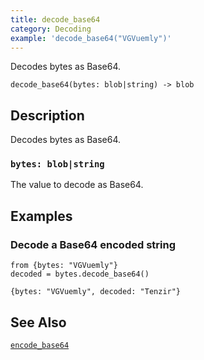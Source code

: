 ```yaml
---
title: decode_base64
category: Decoding
example: 'decode_base64("VGVuemly")'
---
```


Decodes bytes as Base64.

```tql
decode_base64(bytes: blob|string) -> blob
```

## Description

Decodes bytes as Base64.

### `bytes: blob|string`

The value to decode as Base64.

## Examples

### Decode a Base64 encoded string

```tql
from {bytes: "VGVuemly"}
decoded = bytes.decode_base64()
```

```tql
{bytes: "VGVuemly", decoded: "Tenzir"}
```

## See Also

[`encode_base64`](/reference/functions/encode_base64)
